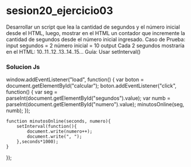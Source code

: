 # sesion20_ejercicio03
Desarrollar un script que lea la cantidad de segundos y el número inicial desde el HTML, luego, mostrar en el HTML un contador que incremente la cantidad de segundos desde el número inicial ingresado.
Caso de Prueba:
input
segundos = 2
número inicial = 10
output
Cada 2 segundos mostraría en el HTML: 10..11..12..13..14..15...
Guía: Usar setInterval()

### Solucion Js

window.addEventListener("load", function() {
	var boton = document.getElementById("calcular");
	boton.addEventListener("click", function() {
		var seg = parseInt(document.getElementById("segundos").value);
		var numb = parseInt(document.getElementById("numero").value);
		minutosOnline(seg, numb);
	});

    function minutosOnline(seconds, numero){
        setInterval(function(){ 
            document.write(numero++);
            document.write(", ");
        },seconds*1000);
    }
});



